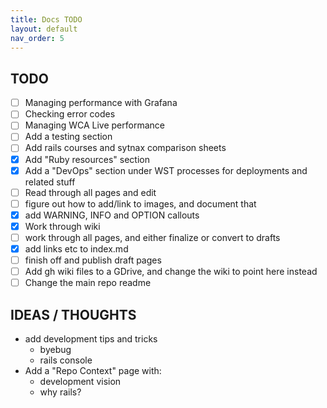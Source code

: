 ```yaml
---
title: Docs TODO
layout: default
nav_order: 5
---
```


## TODO
- [ ] Managing performance with Grafana
- [ ] Checking error codes
- [ ] Managing WCA Live performance
- [ ] Add a testing section
- [ ] Add rails courses and sytnax comparison sheets
- [x] Add "Ruby resources" section
- [x] Add a "DevOps" section under WST processes for deployments and related stuff
- [ ] Read through all pages and edit
- [ ] figure out how to add/link to images, and document that
- [x] add WARNING, INFO and OPTION callouts
- [x] Work through wiki 
- [ ] work through all pages, and either finalize or convert to drafts
- [x] add links etc to index.md
- [ ] finish off and publish draft pages
- [ ] Add gh wiki files to a GDrive, and change the wiki to point here instead
- [ ] Change the main repo readme

## IDEAS / THOUGHTS

- add development tips and tricks
    - byebug
    - rails console
- Add a "Repo Context" page with:
    - development vision
    - why rails? 
